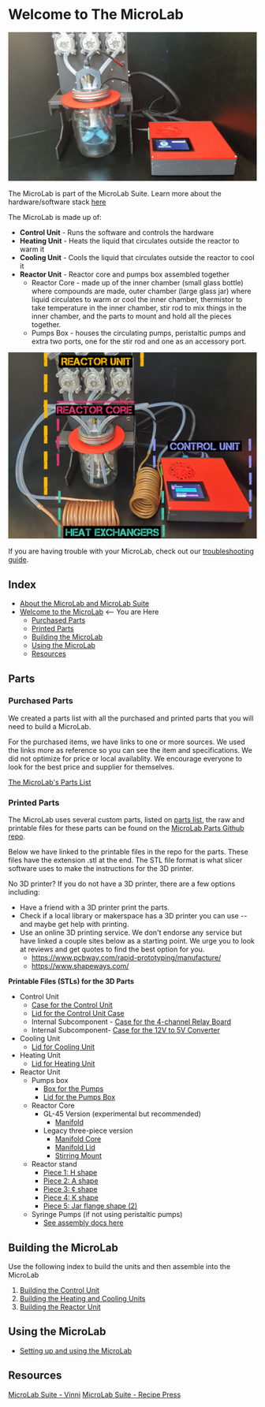 # Welcome to The MicroLab

<IMG ALT="The MicroLab assembled" SRC="./media/microlab-stirring-1.gif" width="800" />

The MicroLab is part of the MicroLab Suite. Learn more about the hardware/software stack [here](/docs/motivation.md#Meet-the-MicroLab-Suite)

The MicroLab is made up of:

- **Control Unit** - Runs the software and controls the hardware
- **Heating Unit** - Heats the liquid that circulates outside the reactor to warm it
- **Cooling Unit** - Cools the liquid that circulates outside the reactor to cool it
- **Reactor Unit** - Reactor core and pumps box assembled together
  - Reactor Core - made up of the inner chamber (small glass bottle) where compounds are made, outer chamber (large glass jar) where liquid circulates to warm or cool the inner chamber, thermistor to take temperature in the inner chamber, stir rod to mix things in the inner chamber, and the parts to mount and hold all the pieces together.
  - Pumps Box - houses the circulating pumps, peristaltic pumps and extra two ports, one for the stir rod and one as an accessory port.

<IMG ALT="The MicroLab assembled" SRC="./media/ML_units.png" width="600" />

If you are having trouble with your MicroLab, check out our [troubleshooting guide](https://github.com/FourThievesVinegar/solderless-microlab/blob/main/docs/troubleshooting.md).

## Index

- [About the MicroLab and MicroLab Suite](/docs/motivation.md)
- [Welcome to the MicroLab](/docs/index.md) <-- You are Here
  - [Purchased Parts](#purchased_parts)
  - [Printed Parts](#3d)
  - [Building the MicroLab](#build)
  - [Using the MicroLab](#use)
  - [Resources](#resources)

## Parts

### Purchased Parts

<a name="purchased_parts"></a>

We created a parts list with all the purchased and printed parts that you will need to build a MicroLab.

For the purchased items, we have links to one or more sources. We used the links more as reference so you can see the item and specifications. We did not optimize for price or local availablity. We encourage everyone to look for the best price and supplier for themselves.

[The MicroLab's Parts List](https://github.com/FourThievesVinegar/solderless-microlab/blob/main/docs/microlab-parts-list.xlsx)

### Printed Parts

<a name="3d"></a>

The MicroLab uses several custom parts, listed on [parts list](https://github.com/FourThievesVinegar/solderless-microlab/blob/main/docs/microlab-parts-list.xlsx), the raw and printable files for these parts can be found on the [MicroLab Parts Github repo](https://github.com/FourThievesVinegar/microlab-parts/tree/master/v7).

Below we have linked to the printable files in the repo for the parts. These files have the extension .stl at the end. The STL file format is what slicer software uses to make the instructions for the 3D printer.

No 3D printer? If you do not have a 3D printer, there are a few options including:

- Have a friend with a 3D printer print the parts.
- Check if a local library or makerspace has a 3D printer you can use -- and maybe get help with printing.
- Use an online 3D printing service. We don't endorse any service but have linked a couple sites below as a starting point. We urge you to look at reviews and get quotes to find the best option for you.
  - https://www.pcbway.com/rapid-prototyping/manufacture/
  - https://www.shapeways.com/

**Printable Files (STLs) for the 3D Parts**

- Control Unit
  - [Case for the Control Unit](https://github.com/FourThievesVinegar/microlab-parts/blob/master/v6/control-box/control-box-flat-v.1.0.stl)
  - [Lid for the Control Unit Case](https://github.com/FourThievesVinegar/microlab-parts/blob/master/v6/control-box/control-box-lid-flat-v.1.0.stl)
  - Internal Subcomponent - [Case for the 4-channel Relay Board](https://github.com/FourThievesVinegar/microlab-parts/blob/master/v6/control-box/sub-components/relay-board-case-50x73x17mm-no-top.stl)
  - Internal Subcomponent- [Case for the 12V to 5V Converter](https://github.com/FourThievesVinegar/microlab-parts/blob/master/v6/control-box/sub-components/stepdown-case-63x27x14mm.stl)
- Cooling Unit
  - [Lid for Cooling Unit](https://github.com/FourThievesVinegar/microlab-parts/blob/master/v6/temperature-units/cold-unit-lid-v.1.0.stl)
- Heating Unit
  - [Lid for Heating Unit](https://github.com/FourThievesVinegar/microlab-parts/blob/master/v6/temperature-units/hot-unit-lid-v.1.0.stl)
- Reactor Unit
  - Pumps box
    - [Box for the Pumps](https://github.com/FourThievesVinegar/microlab-parts/blob/master/v6/pumps-box/pumps-box-v.1.1.stl)
    - [Lid for the Pumps Box](https://github.com/FourThievesVinegar/microlab-parts/blob/master/v6/pumps-box/pumps-box-lid-v0.4-no-connectors.stl)
  - Reactor Core
    - GL-45 Version (experimental but recommended)
      - [Manifold](https://github.com/FourThievesVinegar/microlab-parts/tree/master/additional-parts/reactor-manifold-GL45)
    - Legacy three-piece version
      - [Manifold Core](https://github.com/FourThievesVinegar/microlab-parts/blob/master/v6/reactor-manifold/reactor-manifold-core-v0.1.stl)
      - [Manifold Lid](https://github.com/FourThievesVinegar/microlab-parts/blob/master/v6/reactor-manifold/reactor-manifold-lid-v0.1.stl)
      - [Stirring Mount](https://github.com/FourThievesVinegar/microlab-parts/blob/master/v6/reactor-manifold/stirring-mount-screws-accessible.stl)
  - Reactor stand
    - [Piece 1: H shape](https://github.com/FourThievesVinegar/microlab-parts/blob/master/v6/reactor-stand/reactor-stand-H.v1.0.stl)
    - [Piece 2: A shape](https://github.com/FourThievesVinegar/microlab-parts/blob/master/v6/reactor-stand/reactor-stand-A.v1.0.stl)
    - [Piece 3: ¢ shape](https://github.com/FourThievesVinegar/microlab-parts/blob/master/v6/reactor-stand/reactor-stand-c.v1.0.stl)
    - [Piece 4: K shape](https://github.com/FourThievesVinegar/microlab-parts/blob/master/v6/reactor-stand/reactor-stand-k.v1.0.stl)
    - [Piece 5: Jar flange shape (2)](https://github.com/FourThievesVinegar/microlab-parts/blob/master/v6/reactor-stand/reactor-stand-jar-flange.v0.1.STL)
  - Syringe Pumps (if not using peristaltic pumps)
    - [See assembly docs here](https://github.com/FourThievesVinegar/microlab-parts/tree/master/syringe-pump)

## Building the MicroLab

<a name="build"></a>
Use the following index to build the units and then assemble into the MicroLab

1. [Building the Control Unit](/docs/assembly-control-unit.md)
1. [Building the Heating and Cooling Units](/docs/assembly-temperature-exchangers-unit.md)
1. [Building the Reactor Unit](/docs/assembly-reactor-unit.md)

## Using the MicroLab

<a name="use"></a>

- [Setting up and using the MicroLab](/docs/operation.md)

## Resources

<a name="resources"></a>

[MicroLab Suite - Vinni](https://vinni.fourthievesvinegar.org/projects/NVXg2yPAKaMu)
[MicroLab Suite - Recipe Press](https://recipepress.fourthievesvinegar.org/)
